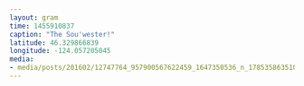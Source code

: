 ```yaml
---
layout: gram
time: 1455910837
caption: "The Sou'wester!"
latitude: 46.329866839
longitude: -124.057205045
media:
- media/posts/201602/12747764_957900567622459_1647350536_n_17853586351053235.jpg
---
```

